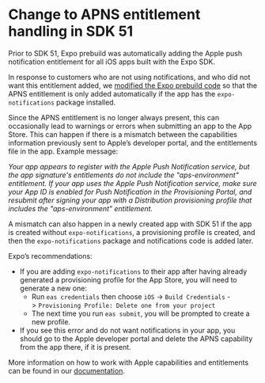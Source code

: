 # Change to APNS entitlement handling in SDK 51

Prior to SDK 51, Expo prebuild was automatically adding the Apple push notification entitlement for all iOS apps built with the Expo SDK.

In response to customers who are not using notifications, and who did not want this entitlement added, we [modified the Expo prebuild code](https://github.com/expo/expo/pull/27924) so that the APNS entitlement is only added automatically if the app has the `expo-notifications` package installed.

Since the APNS entitlement is no longer always present, this can occasionally lead to warnings or errors when submitting an app to the App Store. This can happen if there is a mismatch between the capabilities information previously sent to Apple’s developer portal, and the entitlements file in the app. Example message:

*Your app appears to register with the Apple Push Notification service, but the app signature's entitlements do not include the "aps-environment" entitlement. If your app uses the Apple Push Notification service, make sure your App ID is enabled for Push Notification in the Provisioning Portal, and resubmit after signing your app with a Distribution provisioning profile that includes the "aps-environment" entitlement.*

A mismatch can also happen in a newly created app with SDK 51 if the app is created without `expo-notifications`, a provisioning profile is created, and then the `expo-notifications` package and notifications code is added later.

Expo’s recommendations:

- If you are adding `expo-notifications` to their app after having already generated a provisioning profile for the App Store, you will need to generate a new one:
  - Run `eas credentials` then choose `iOS` -> `Build Credentials` -> `Provisioning Profile: Delete one from your project`
  - The next time you run `eas submit`, you will be prompted to create a new profile.
- If you see this error and do not want notifications in your app, you should go to the Apple developer portal and delete the APNS capability from the app there, if it is present.

More information on how to work with Apple capabilities and entitlements can be found in our [documentation](https://docs.expo.dev/build-reference/ios-capabilities/).

